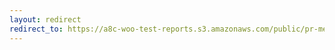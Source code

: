 ```yaml
---
layout: redirect
redirect_to: https://a8c-woo-test-reports.s3.amazonaws.com/public/pr-merge/39069/api/index.html
---
```

